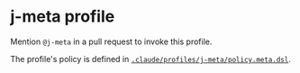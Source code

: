 # j-meta profile

Mention `@j-meta` in a pull request to invoke this profile.

The profile's policy is defined in [`.claude/profiles/j-meta/policy.meta.dsl`](.claude/profiles/j-meta/policy.meta.dsl).

